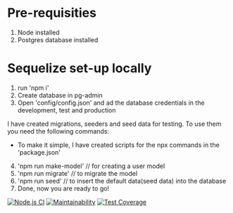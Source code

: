 


# Pre-requisities
1. Node installed
2. Postgres database installed
# Sequelize set-up locally
1. run 'npm i'
2. Create database in pg-admin
3. Open 'config/config.json' and ad the database credentials in the development, test and production

I have created migrations, seeders and seed data for testing. To use them you need the following commands:
* To make it simple, I have created scripts for the npx commands in the 'package.json'
4. 'npm run make-model' // for creating a user model
5. 'npm run migrate' // to migrate the model
6. 'npm run seed' // to insert the default data(seed data) into the database
7. Done, now you are ready to go!


[![Node.js CI](https://github.com/atlp-rwanda/Phantom-Backend-Elites/actions/workflows/node.js.yml/badge.svg)](https://github.com/atlp-rwanda/Phantom-Backend-Elites/actions/workflows/node.js.yml) [![Maintainability](https://api.codeclimate.com/v1/badges/2b1340f723faa22a820e/maintainability)](https://codeclimate.com/github/atlp-rwanda/Phantom-Backend-Elites/maintainability) [![Test Coverage](https://api.codeclimate.com/v1/badges/2b1340f723faa22a820e/test_coverage)](https://codeclimate.com/github/atlp-rwanda/Phantom-Backend-Elites/test_coverage)

